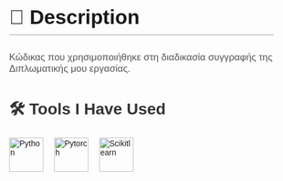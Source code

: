 <section style="font-family: Arial, sans-serif; padding: 20px;">
  <h1 style="font-size: 2.5em; border-bottom: 2px solid #ccc; padding-bottom: 10px;">📄 Description</h1>
  <p style="font-size: 1.2em; color: #555;">
    Κώδικας που χρησιμοποιήθηκε στη διαδικασία συγγραφής της Διπλωματικής μου εργασίας.
  </p>

  <h2 style="margin-top: 40px; font-size: 2em; color: #333;">🛠️ Tools I Have Used</h2>
  <p align="left" style="margin-top: 20px;">
    <img src="https://cdn.jsdelivr.net/gh/devicons/devicon@latest/icons/python/python-original-wordmark.svg" alt="Python" width="60" height="60" style="margin-right: 15px;" />
    <img src="https://cdn.jsdelivr.net/gh/devicons/devicon@latest/icons/pytorch/pytorch-original-wordmark.svg" alt="Pytorch" width="60" height="60" style="margin-right: 15px;" />
    <img src="https://cdn.jsdelivr.net/gh/devicons/devicon@latest/icons/scikitlearn/scikitlearn-original.svg" alt="Scikitlearn" width="60" height="60" style="margin-right: 15px;" />
  </p>
</section>
